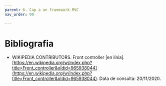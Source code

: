 ```yaml
---
parent: 6. Cap a un framework MVC
nav_order: 99

---
```


# Bibliografia 

* WIKIPEDIA CONTRIBUTORS. Front controller [en línia].
  [https://en.wikipedia.org/w/index.php?title=Front_controller&oldid=965938044](https://en.wikipedia.org/w/index.php?title=Front_controller&oldid=965938044). Data de consulta: 20/11/2020.